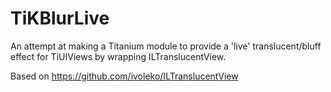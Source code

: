TiKBlurLive
===========

An attempt at making a Titanium module to provide a 'live' translucent/bluff effect for TiUIViews by wrapping ILTranslucentView.

Based on https://github.com/ivoleko/ILTranslucentView 

